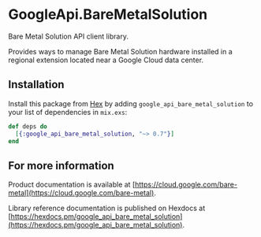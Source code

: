 # GoogleApi.BareMetalSolution

Bare Metal Solution API client library.

Provides ways to manage Bare Metal Solution hardware installed in a regional extension located near a Google Cloud data center.

## Installation

Install this package from [Hex](https://hex.pm) by adding
`google_api_bare_metal_solution` to your list of dependencies in `mix.exs`:

```elixir
def deps do
  [{:google_api_bare_metal_solution, "~> 0.7"}]
end
```

## For more information

Product documentation is available at [https://cloud.google.com/bare-metal](https://cloud.google.com/bare-metal).

Library reference documentation is published on Hexdocs at
[https://hexdocs.pm/google_api_bare_metal_solution](https://hexdocs.pm/google_api_bare_metal_solution).
